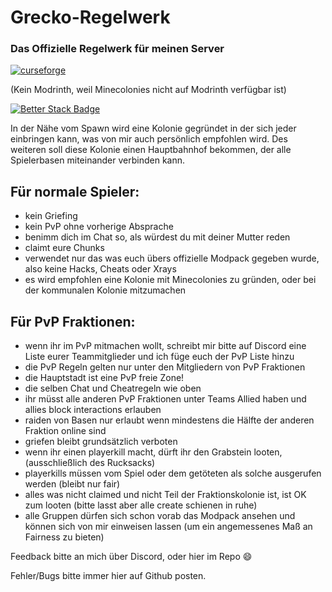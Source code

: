 # Grecko-Regelwerk
### Das Offizielle Regelwerk für meinen Server

[![curseforge](https://cdn.jsdelivr.net/npm/@intergrav/devins-badges@3/assets/compact/available/curseforge_vector.svg)](https://www.curseforge.com/minecraft/modpacks/grecko)

(Kein Modrinth, weil Minecolonies nicht auf Modrinth verfügbar ist)

[![Better Stack Badge](https://uptime.betterstack.com/status-badges/v1/monitor/1t3lk.svg)](https://uptime.betterstack.com/?utm_source=status_badge)

In der Nähe vom Spawn wird eine Kolonie gegründet in der sich jeder einbringen kann, was von mir auch persönlich empfohlen wird.
Des weiteren soll diese Kolonie einen Hauptbahnhof bekommen, der alle Spielerbasen miteinander verbinden kann.
## Für normale Spieler:
- kein Griefing
- kein PvP ohne vorherige Absprache 
- benimm dich im Chat so, als würdest du mit deiner Mutter reden
- claimt eure Chunks
- verwendet nur das was euch übers offizielle Modpack gegeben wurde, also keine Hacks, Cheats oder Xrays
- es wird empfohlen eine Kolonie mit Minecolonies zu gründen, oder bei der kommunalen Kolonie mitzumachen

## Für PvP Fraktionen:
- wenn ihr im PvP mitmachen wollt, schreibt mir bitte auf Discord eine Liste eurer Teammitglieder und ich füge euch der PvP Liste hinzu
- die PvP Regeln gelten nur unter den Mitgliedern von PvP Fraktionen
- die Hauptstadt ist eine PvP freie Zone!
- die selben Chat und Cheatregeln wie oben
- ihr müsst alle anderen PvP Fraktionen unter Teams Allied haben und allies block interactions erlauben
- raiden von Basen nur erlaubt wenn mindestens die Hälfte der anderen Fraktion online sind
- griefen bleibt grundsätzlich verboten
- wenn ihr einen playerkill macht, dürft ihr den Grabstein looten, (ausschließlich des Rucksacks)
- playerkills müssen vom Spiel oder dem getöteten als solche ausgerufen werden (bleibt nur fair)
- alles was nicht claimed und nicht Teil der Fraktionskolonie ist, ist OK zum looten (bitte lasst aber alle create schienen in ruhe)
- alle Gruppen dürfen sich schon vorab das Modpack ansehen und können sich von mir einweisen lassen (um ein angemessenes Maß an Fairness zu bieten)

Feedback bitte an mich über Discord, oder hier im Repo 😄

Fehler/Bugs bitte immer hier auf Github posten.
